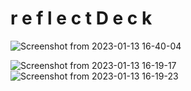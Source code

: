 # r e f l e c t D e c k
![Screenshot from 2023-01-13 16-40-04](https://user-images.githubusercontent.com/90817505/212432228-9ffa9a4f-e778-4d3d-9940-c8e0ed51b62f.png)

![Screenshot from 2023-01-13 16-19-17](https://user-images.githubusercontent.com/90817505/212429810-b3fe8318-20dd-4263-95c6-0c22c9ebd006.png)
![Screenshot from 2023-01-13 16-19-23](https://user-images.githubusercontent.com/90817505/212429814-baaab371-9e12-45d1-9929-144a32fb9529.png)
